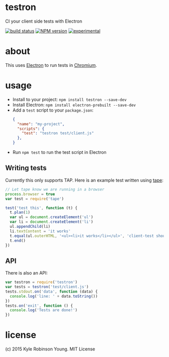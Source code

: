 # testron
CI your client side tests with Electron

[![build status](https://secure.travis-ci.org/shama/testron.svg)](https://travis-ci.org/shama/testron)
[![NPM version](https://badge.fury.io/js/testron.svg)](https://badge.fury.io/js/testron)
[![experimental](http://hughsk.github.io/stability-badges/dist/experimental.svg)](http://github.com/hughsk/stability-badges)

# about
This uses [Electron](https://github.com/atom/electron) to run tests in
[Chromium](http://www.chromium.org/).

# usage

* Install to your project: `npm install testron --save-dev`
* Install Electron: `npm install electron-prebuilt --save-dev`
* Add a `test` script to your `package.json`:
  ```json
  {
    "name": "my-project",
    "scripts": {
      "test": "testron test/client.js"
    },
  }
  ```
* Run `npm test` to run the test script in Electron

## Writing tests
Currently this only supports TAP. Here is an example test written using [tape](https://www.npmjs.com/package/tape):

```js
// Let tape know we are running in a browser
process.browser = true
var test = require('tape')

test('test this', function (t) {
  t.plan(1)
  var ul = document.createElement('ul')
  var li = document.createElement('li')
  ul.appendChild(li)
  li.textContent = 'it works'
  t.equal(ul.outerHTML, '<ul><li>it works</li></ul>', 'client-test should have worked')
  t.end()
})
```

## API
There is also an API:

```js
var testron = require('testron')
var tests = testron('test/client.js')
tests.stdout.on('data', function (data) {
  console.log('line: ' + data.toString())
})
tests.on('exit', function () {
  console.log('Tests are done!')
})
```

# license
(c) 2015 Kyle Robinson Young. MIT License
